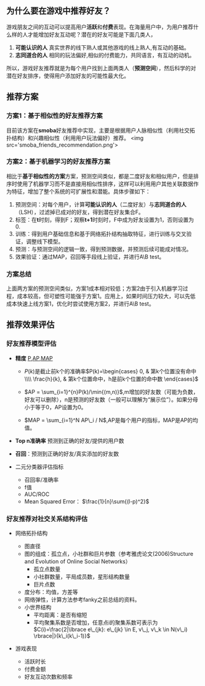   <!--MathJax数学公式-->
  <script type="text/x-mathjax-config">
  MathJax.Hub.Config({tex2jax: {inlineMath: [['$','$'], ['\\(','\\)']]}});
  </script>
  <script type="text/javascript" async src="https://cdn.mathjax.org/mathjax/latest/MathJax.js?config=TeX-AMS_CHTML"></script>



## 为什么要在游戏中推荐好友？
游戏朋友之间的互动可以提高用户**活跃**和**付费**表现。在海量用户中，为用户推荐什么样的人才能增加好友互动呢？潜在的好友可能是下面几类人，

1. **可能认识的人** 真实世界的线下熟人或其他游戏的线上熟人,有互动的基础。
2. **志同道合的人** 相同的玩法偏好,相似的付费能力，共同语言，有互动的动机。

所以，游戏好友推荐就是为每个用户找到上面两类人（**预测空间**），然后科学的对潜在好友排序，使得用户添加好友的可能性最大化。

## 推荐方案


### 方案1：基于相似性的好友推荐方案
目前该方案在**smoba**好友推荐中实现，主要是根据用户人脉相似性（利用社交拓扑结构）和兴趣相似性（利用用户玩法偏好）推荐。
<img src='smoba_friends_recommendation.png'\>

### 方案2：基于机器学习的好友推荐方案

相比于**基于相似性的方案**方案，预测空间类似，都是二度好友和相似用户，但是排序时使用了机器学习而不是直接用相似性排序，这样可以利用用户其他关联数据作为特征，增加了整个系统的可扩展性和潜能。具体步骤如下：

1. 预测空间：对每个用户，计算**可能认识的人**（二度好友）与**志同道合的人**（LSH），过滤掉已成对的好友，得到潜在好友集合F。
2. 标签：在**t**时刻，得到F；观察**t+1**时刻时，F中成为好友设置为1，否则设置为0.
3. 训练：得到用户基础信息和基于网络拓扑结构抽取特征，进行训练与交叉验证，调整线下模型。
4. 预测：与预测空间的逻辑一致，得到预测数据，并预测后续可能成对情况。
5. 效果验证：通过MAP，召回等手段线上验证，并进行A\B test。

### 方案总结

上面两方案的预测空间类似，方案1成本相对较低；方案2由于引入机器学习过程，成本较高，但可塑性可能强于方案1。应用上，如果时间压力较大，可以先低成本快速上线方案1，优化时尝试使用方案2，并进行A\B test。


## 推荐效果评估

### 好友推荐模型评估

* **精度** [P,AP,MAP](https://www.kaggle.com/wiki/MeanAveragePrecision)

	* $P(k)$是截止前k个的准确率$P(k)=\begin{cases} 0, & 第k个位置没有命中 \\\\ \frac{h}{k}, & 第k个位置命中，h是前k个位置的命中数  \end{cases}$

	* $AP = \sum_{i=1}^{n}P(k)/\min{(m,n)}$,m增加的好友数（可能为负数，好友可以删除），n是预测的好友数（一般可以理解为“展示位”）。如果分母小于等于0，AP设置为0。

	* $MAP = \sum_{i=1}^N AP\_i / N$,AP是每个用户的指标，MAP是AP的均值。

* **Top n准确率** 预测到正确的好友/提供的用户数

* **召回**：预测到正确的好友/真实添加的好友数

* 二元分类器评估指标
	* 召回率/准确率
	* f值
	* AUC/ROC
	* Mean Squared Error： $\frac{1}{n}\sum{(l-p)^2}$

### 好友推荐对社交关系结构评估

* 网络拓扑结构
	* 图直径
	* 图的组成：孤立点，小社群和巨片参数（参考雅虎论文(2006)Structure and Evolution of Online Social Networks）
		* 孤立点数量
		* 小社群数量，平局成员数，星形结构数量
		* 巨片点数
	* 度分布：均值，方差等
	* 网络弹性，计算方法参考fanky之前总结的资料。
	* 小世界结构
		* 平均距离：是否有缩短
		* 平均聚集系数是否增加，任意点i的聚集系数可表示为$C(i)=\frac{2|\lbrace e\_{jk}: e\_{jk} \in E, v\_j, v\_k \in N(v\_i) \rbrace|}{k\_i(k\_i-1)}$

* 游戏表现
	* 活跃时长
	* 付费金额
	* 好友互动次数和频率